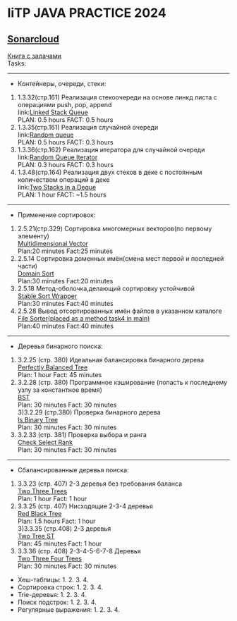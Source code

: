 # IiTP JAVA PRACTICE 2024
## [Sonarcloud](https://sonarcloud.io/project/overview?id=sshivaxx_JavaPractice2024) 
[Книга с задачами](https://drive.google.com/file/d/1G-ffq93rK3_wpvbKyWC5lWK9xWPDjrlE/view?usp=sharing) <br>
Tasks:
***
- Контейнеры, очереди, стеки:
1) 1.3.32(стр.161) Реализация стекоочереди на основе линкд листа с операциями push, pop, append <br>
link:[Linked Stack Queue](https://github.com/sshivaxx/JavaPractice2024/blob/task1/chapter1/src/t1_LinkedStackQueue.java) <br>
  PLAN: 0.5 hours FACT: 0.5 hours <br>
2) 1.3.35(стр.161) Реализация случайной очереди <br>
  link:[Random queue](https://github.com/sshivaxx/JavaPractice2024/blob/task1/chapter1/src/t2_RandomQueue.java) <br>
  PLAN: 0.5 hours FACT: 0.3 hours <br>
3) 1.3.36(стр.162) Реализация итератора для случайной очереди <br>
   link:[Random Queue Iterator](https://github.com/sshivaxx/JavaPractice2024/blob/task1/chapter1/src/t3_RandomQueueIterator.java) <br>
   PLAN: 0.3 hours FACT: 0.3 hours <br>
4) 1.3.48(стр.164) Реализация двух стеков в деке с постоянным количеством операций в деке <br>
   link:[Two Stacks in a Deque](https://github.com/sshivaxx/JavaPractice2024/blob/task1/chapter1/src/t4_DoubleStack.java) <br>
   PLAN: 1 hour FACT: ~1.5 hours <br>
***
- Применение сортировок: <br>
1) 2.5.21(cтр.329) Сортировка многомерных векторов(по первому элементу) <br>
[Multidimensional Vector](https://github.com/sshivaxx/JavaPractice2024/blob/chapter2/chapter2/src/t1Vector.java) <br>
Plan:20 minutes Fact:25 minutes <br>
2) 2.5.14 Сортировка доменных имён(смена мест первой и последней части) <br>
[Domain Sort](https://github.com/sshivaxx/JavaPractice2024/blob/chapter2/chapter2/src/t2Domain.java) <br>
Plan:30 minutes Fact:20 minutes <br>
3) 2.5.18 Метод-оболочка,делающий сортировку устойчивой<br>
[Stable Sort Wrapper](https://github.com/sshivaxx/JavaPractice2024/blob/chapter2/chapter2/src/t3StableSortWrapper.java) <br>
Plan:30 minutes Fact:40 minutes <br>
4) 2.5.28 Вывод отсортированных имён файлов в указанном каталоге <br>
[File Sorter(placed as a method task4 in main)](https://github.com/sshivaxx/JavaPractice2024/blob/chapter2/chapter2/src/Main.java)<br>
Plan:40 minutes Fact:40 minutes <br>
***
- Деревья бинарного поиска:
1) 3.2.25 (стр. 380) Идеальная балансировка бинарного дерева <br>
[Perfectly Balanced Tree](https://github.com/sshivaxx/JavaPractice2024/blob/chapter3/chapter3/src/ch/three/T1PerfectlyBalancedTree.java) <br>
Plan: 1 hour Fact: 45 minutes <br>
2) 3.2.28 (cтр. 380) Программное кэширование (попасть к последнему узлу за константное время) <br>
[BST](https://github.com/sshivaxx/JavaPractice2024/blob/chapter3/chapter3/src/ch/three/T2Bst.java) <br>
Plan: 30 minutes Fact: 30 minutes <br>
3)3.2.29 (стр.380) Проверка бинарного дерева<br>
[Is Binary Tree](https://github.com/sshivaxx/JavaPractice2024/blob/chapter3/chapter3/src/ch/three/T3BinaryTreeChecker.java) <br>
Plan: 30 minutes Fact: 30 minutes <br>
4) 3.2.33 (cтр. 381) Проверка выбора и ранга <br>
[Check Select Rank](https://github.com/sshivaxx/JavaPractice2024/blob/chapter3/chapter3/src/ch/three/T4SelectRankChecker.java) <br>
Plan: 30 minutes Fact: 30 minutes <br>
***
- Сбалансированные деревья поиска:
1) 3.3.23 (стр. 407) 2-3 деревья без требования баланса <br>
[Two Three Trees](https://github.com/sshivaxx/JavaPractice2024/blob/chapter4/chapter4/src/ch/four/T1TwoThreeTree.java) <br>
Plan: 1 hour Fact: 1 hour <br>
2) 3.3.25 (cтр. 407) Нисходящие 2-3-4 деревья <br>
[Red Black Tree](https://github.com/sshivaxx/JavaPractice2024/blob/chapter4/chapter4/src/ch/four/T2RedBlackTree.java) <br>
Plan: 1.5 hours Fact: 1 hour <br>
3)3.3.35 (стр.408) 2-3 деревья<br>
[Two Tree ST](https://github.com/sshivaxx/JavaPractice2024/blob/chapter4/chapter4/src/ch/four/T3TwoThreeST.java) <br>
Plan: 45 minutes Fact: 1 hour <br>
4) 3.3.36 (cтр. 408) 2-3-4-5-6-7-8 Деревья <br>
[Two Three Four Trees](https://github.com/sshivaxx/JavaPractice2024/blob/chapter4/chapter4/src/ch/four/T4TwoThreeFourTree.java) <br>
Plan: 30 minutes Fact: 30 minutes <br>
- Хеш-таблицы:
  1.
  2. 
  3.
  4.
- Сортировка строк:
  1.
  2. 
  3.
  4.
- Trie-деревья:
  1.
  2. 
  3.
  4.
- Поиск подстрок:
  1.
  2. 
  3.
  4.
- Регулярные выражения:
  1.
  2. 
  3.
  4.

